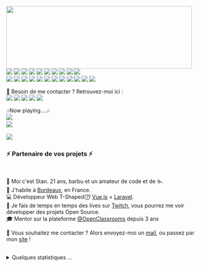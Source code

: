 <p>
  <img align="left" width="490" height="165" src="https://github-readme-stats.vercel.app/api?username=MrStanDu33&show_icons=true&hide_border=false&line_height=20&title_color=f69673&icon_color=1b93c9&show_owner=true"/>
  <p>
    <img src="https://img.shields.io/badge/-Visual%20Studio%20Code-23A9F2?style=flat-square&logo=Visual%20Studio%20Code&logoColor=white"/>
    <img src="https://img.shields.io/badge/-Github-181717?style=flat-square&logo=GitHub&logoColor=white"/>
    <img src="https://img.shields.io/badge/-Git-F44D27?style=flat-square&logo=Git&logoColor=white"/>
    <img src="https://img.shields.io/badge/-NPM-CB3837?style=flat-square&logo=NPM&logoColor=white"/>
    <img src="https://img.shields.io/badge/-Apache-D22128?style=flat-square&logo=Apache&logoColor=white"/>
    <img src="https://img.shields.io/badge/-Trello-0079BF?style=flat-square&logo=Trello&logoColor=white"/>
    <img src="https://img.shields.io/badge/-Slack-E01563?style=flat-square&logo=Slack&logoColor=white"/>
    <img src="https://img.shields.io/badge/-Sketch-FA6400?style=flat-square&logo=Sketch&logoColor=white"/>
    <img src="https://img.shields.io/badge/-MySQL-F29111?style=flat-square&logo=MySQL&logoColor=white"/>
    <img src="https://img.shields.io/badge/-Insomnia-5849BE?style=flat-square&logo=Insomnia&logoColor=white"/><br/>
    <img src="https://img.shields.io/badge/-Vue.js-42B883?style=flat-square&logo=Vue.js&logoColor=white"/>
    <img src="https://img.shields.io/badge/-Laravel-F55247?style=flat-square&logo=Laravel&logoColor=white"/>
    <img src="https://img.shields.io/badge/-Lumen-E74430?style=flat-square&logo=Lumen&logoColor=white"/>
    <img src="https://img.shields.io/badge/-Storybook-FF4785?style=flat-square&logo=Storybook&logoColor=white"/>
    <img src="https://img.shields.io/badge/-WebPack-1C78C0?style=flat-square&logo=WebPack&logoColor=white"/>
    <img src="https://img.shields.io/badge/-ESLint-4B32C3?style=flat-square&logo=ESLint&logoColor=white"/>
    <img src="https://img.shields.io/badge/-HTML5-E34F26?style=flat-square&logo=HTML5&logoColor=white"/>
    <img src="https://img.shields.io/badge/-CSS3-1572B6?style=flat-square&logo=CSS3&logoColor=white"/>
    <img src="https://img.shields.io/badge/-Debian-A80030?style=flat-square&logo=Debian&logoColor=white"/>
    <img src="https://img.shields.io/badge/-Google%20Cloud-4285F4?style=flat-square&logo=Google%20Cloud&logoColor=white"/>
    <img src="https://img.shields.io/badge/-OVH%20Cloud-123F6D?style=flat-square&logo=OVH&logoColor=white"/>
    <img src="https://img.shields.io/badge/-Codacy-222F29?style=flat-square&logo=Codacy&logoColor=white"/>
  </p>
</p>
<p>
  📣 Besoin de me contacter ? Retrouvez-moi ici :<br/>
  <a href="mailto:contact@daniels-roth-stan.fr?subject=[GitHub]%20🔥%20Prise%20de%20contact&body=Bonjour%20Stan%2C%0A%0AJe%20viens%20vers%20toi%20aujourd%27hui%20apr%C3%A8s%20avoir%20vu%20ton%20profil%20GitHub%20pour%20..."><img src="https://img.shields.io/badge/e‑mail-D14836.svg?style=for-the-badge&logo=GMail&logoColor=white"/></a>
  <a href="https://instagram.com/mrstandu33"><img src="https://img.shields.io/badge/instagram-E4405F.svg?style=for-the-badge&logo=instagram&logoColor=white"/></a>
  <a href="https://twitch.tv/mrstandu33"><img src="https://img.shields.io/badge/twitch-9146FF.svg?style=for-the-badge&logo=twitch&logoColor=white"/></a>
  <a href="https://linkedin.com/in/stan-daniels-roth-278478127"><img src="https://img.shields.io/badge/linkedin-0077B5.svg?style=for-the-badge&logo=linkedin&logoColor=white"/></a>
  <a href="https://twitter.com/mrstandu33"><img src="https://img.shields.io/badge/twitter-1DA1F2.svg?style=for-the-badge&logo=twitter&logoColor=white"/></a>
</p>
<p>
  🎶Now playing ...🎶<br/>
  <a href="http://spotify-informer.daniels-roth-stan.fr/">
    <img height="75" src="http://spotify-informer.daniels-roth-stan.fr/api"/>
  </a><br/>
  <a href="https://github.com/MrStanDu33/spotify-informer"><img src="https://img.shields.io/badge/built%20with%20MrStanDu33%2Fspotify‑informer-1ED760.svg?style=flat-square&logo=spotify&logoColor=white"/></a><br/>
</p>

<img src="http://views.whatilearened.today/views/github/MrStanDu33/views.svg"/>
<h3>⚡️ Partenaire de vos projets ⚡️</h3><br/>
<p>
  🧔 Moi c'est <bold>Stan</bold>. 21 ans, barbu et un amateur de code et de ☕.<br/>
  💼 J'habite à <a href="https://www.google.com/maps?q=bordeaux">Bordeaux</a>, en France.<br/>
  💻 Développeur Web <bold>T-Shaped</bold><em>(<a href="https://letslearnabout.net/blog/what-it-is-a-t-shaped-developer-and-why-you-should-be-one">?</a>)</em> <bold><a href="https://vuejs.org">Vue.js</a></bold> × <bold><a href="https://laravel.com">Laravel</a></bold>.<br/>
  🎥 Je fais de temps en temps des lives sur <a href="https://twitch.tv/mrstandu33">Twitch</a>, vous pourrez me voir développer des projets Open Source. <br/>
  🎓 Mentor sur la plateforme <a href="https://github.com/OpenClassrooms">@OpenClassrooms</a> depuis 3 ans
</p>
<p>
  🔗 Vous souhaitez me contacter ? Alors envoyez-moi un <a href="mailto:contact@daniels-roth-stan.fr?subject=[GitHub]%20🔥%20Prise%20de%20contact&body=Bonjour%20Stan%2C%0A%0AJe%20viens%20vers%20toi%20aujourd%27hui%20apr%C3%A8s%20avoir%20vu%20ton%20profil%20GitHub%20pour%20...">mail</a>, ou passez par mon <a href="https://daniels-roth-stan.fr">site</a> !
</p><br/>

<details>
  <summary>Quelques statistiques ...</summary><br/>

<!--START_SECTION:waka-->
![Profile Views](http://img.shields.io/badge/Profile%20Views-611-blue)

**🐱 My GitHub Data** 

> 🏆 330 Contributions in year 2020
 > 
> 📦 Used 0 Bytes in GitHub's Storage 
 > 
> 💼 Opted to Hire
 > 
> 📜 18 Public Repositories 
 > 
> 🔑 0 Owned Private Repository 
 > 
**I'm an early 🐤** 

```text
🌞 Morning    51 commits     █░░░░░░░░░░░░░░░░░░░░░░░░   6.95% 
🌆 Daytime    363 commits    ████████████░░░░░░░░░░░░░   49.46% 
🌃 Evening    277 commits    █████████░░░░░░░░░░░░░░░░   37.74% 
🌙 Night      43 commits     █░░░░░░░░░░░░░░░░░░░░░░░░   5.86%

```
📅 **I'm Most Productive on Wednesdays** 

```text
Monday       141 commits    ████░░░░░░░░░░░░░░░░░░░░░   19.21% 
Tuesday      115 commits    ████░░░░░░░░░░░░░░░░░░░░░   15.67% 
Wednesday    148 commits    █████░░░░░░░░░░░░░░░░░░░░   20.16% 
Thursday     117 commits    ████░░░░░░░░░░░░░░░░░░░░░   15.94% 
Friday       76 commits     ██░░░░░░░░░░░░░░░░░░░░░░░   10.35% 
Saturday     68 commits     ██░░░░░░░░░░░░░░░░░░░░░░░   9.26% 
Sunday       69 commits     ██░░░░░░░░░░░░░░░░░░░░░░░   9.4%

```


📊 **This week I spent my time on** 

```text
⌚︎ Timezone: Europe/Paris

💬 Languages: 
PHP                      1 hr 58 mins        ████████░░░░░░░░░░░░░░░░░   34.11% 
Other                    1 hr 32 mins        ██████░░░░░░░░░░░░░░░░░░░   26.68% 
JSON                     54 mins             ████░░░░░░░░░░░░░░░░░░░░░   15.63% 
HTML                     46 mins             ███░░░░░░░░░░░░░░░░░░░░░░   13.34% 
Markdown                 20 mins             █░░░░░░░░░░░░░░░░░░░░░░░░   5.94%

🔥 Editors: 
VS Code                  4 hrs 15 mins       ██████████████████░░░░░░░   73.48% 
Zsh                      1 hr 22 mins        ██████░░░░░░░░░░░░░░░░░░░   23.61% 
Bash                     10 mins             ░░░░░░░░░░░░░░░░░░░░░░░░░   2.91%

💻 Operating Systems: 
Linux                    4 hrs 24 mins       ███████████████████░░░░░░   75.94% 
Mac                      1 hr 3 mins         ████░░░░░░░░░░░░░░░░░░░░░   18.36% 
Windows                  19 mins             █░░░░░░░░░░░░░░░░░░░░░░░░   5.7%

```

**I mostly code in PHP** 

```text
PHP          10 repos       ██████████░░░░░░░░░░░░░░░   43.48% 
HTML         5 repos        █████░░░░░░░░░░░░░░░░░░░░   21.74% 
CSS          3 repos        ███░░░░░░░░░░░░░░░░░░░░░░   13.04% 
JavaScript   2 repos        ██░░░░░░░░░░░░░░░░░░░░░░░   8.7% 
Vue          2 repos        ██░░░░░░░░░░░░░░░░░░░░░░░   8.7% 
Java         1 repos        █░░░░░░░░░░░░░░░░░░░░░░░░   4.35%

```


**Timeline**

![Chart not found](https://github.com/MrStanDu33/MrStanDu33/blob/master/charts/bar_graph.png) 


<!--END_SECTION:waka-->
</details>
